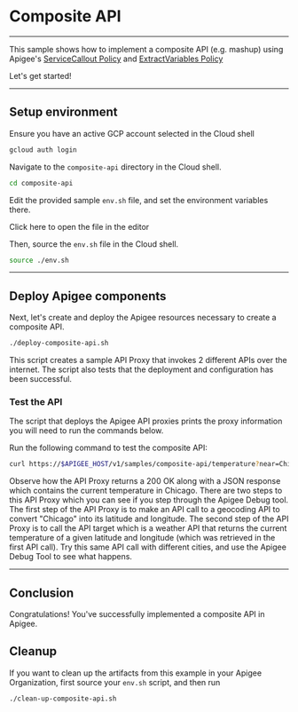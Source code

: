 # Composite API

---
This sample shows how to implement a composite API (e.g. mashup) using Apigee's [ServiceCallout Policy](https://cloud.google.com/apigee/docs/api-platform/reference/policies/service-callout-policy) and [ExtractVariables Policy](https://cloud.google.com/apigee/docs/api-platform/reference/policies/extract-variables-policy)

Let's get started!

---

## Setup environment

Ensure you have an active GCP account selected in the Cloud shell

```sh
gcloud auth login
```

Navigate to the `composite-api` directory in the Cloud shell.

```sh
cd composite-api
```

Edit the provided sample `env.sh` file, and set the environment variables there.

Click <walkthrough-editor-open-file filePath="composite-api/env.sh">here</walkthrough-editor-open-file> to open the file in the editor

Then, source the `env.sh` file in the Cloud shell.

```sh
source ./env.sh
```

---

## Deploy Apigee components

Next, let's create and deploy the Apigee resources necessary to create a composite API.

```sh
./deploy-composite-api.sh
```

This script creates a sample API Proxy that invokes 2 different APIs over the internet. The script also tests that the deployment and configuration has been successful.

### Test the API

The script that deploys the Apigee API proxies prints the proxy information you will need to run the commands below.

Run the following command to test the composite API:

```sh
curl https://$APIGEE_HOST/v1/samples/composite-api/temperature?near=Chicago
```

Observe how the API Proxy returns a 200 OK along with a JSON response which contains the current temperature in Chicago. There are two steps to this API Proxy which you can see if you step through the Apigee Debug tool. The first step of the API Proxy is to make an API call to a geocoding API to convert "Chicago" into its latitude and longitude. The second step of the API Proxy is to call the API target which is a weather API that returns the current temperature of a given latitude and longitude (which was retrieved in the first API call). Try this same API call with different cities, and use the Apigee Debug Tool to see what happens.

---

## Conclusion

<walkthrough-conclusion-trophy></walkthrough-conclusion-trophy>

Congratulations! You've successfully implemented a composite API in Apigee.

<walkthrough-inline-feedback></walkthrough-inline-feedback>

## Cleanup

If you want to clean up the artifacts from this example in your Apigee Organization, first source your `env.sh` script, and then run

```bash
./clean-up-composite-api.sh
```
